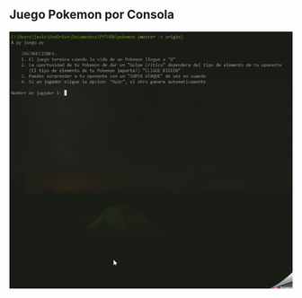 ## Juego Pokemon por Consola

![Gift_Pokemon](https://github.com/JavierBorja2000/pokemon/blob/master/assets/ezgif.com-gif-maker.gif)
